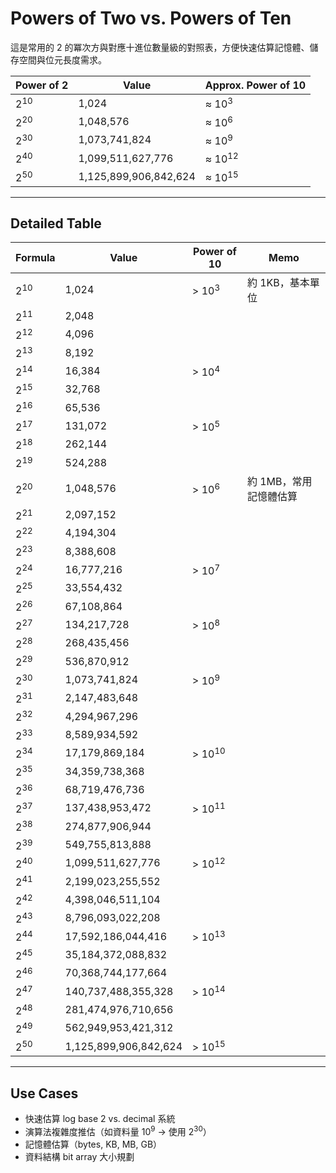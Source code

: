 # Powers of Two vs. Powers of Ten

這是常用的 2 的冪次方與對應十進位數量級的對照表，方便快速估算記憶體、儲存空間與位元長度需求。

| Power of 2 | Value                 | Approx. Power of 10 |
| ---------- | --------------------- | ------------------- |
| $2^{10}$   | 1,024                 | ≈ $10^3$            |
| $2^{20}$   | 1,048,576             | ≈ $10^6$            |
| $2^{30}$   | 1,073,741,824         | ≈ $10^9$            |
| $2^{40}$   | 1,099,511,627,776     | ≈ $10^{12}$         |
| $2^{50}$   | 1,125,899,906,842,624 | ≈ $10^{15}$         |

---

## Detailed Table

| Formula  | Value                 | Power of 10 | Memo                   |
| -------- | --------------------- | ----------- | ---------------------- |
| $2^{10}$ | 1,024                 | > $10^3$    | 約 1KB，基本單位       |
| $2^{11}$ | 2,048                 |             |                        |
| $2^{12}$ | 4,096                 |             |                        |
| $2^{13}$ | 8,192                 |             |                        |
| $2^{14}$ | 16,384                | > $10^4$    |                        |
| $2^{15}$ | 32,768                |             |                        |
| $2^{16}$ | 65,536                |             |                        |
| $2^{17}$ | 131,072               | > $10^5$    |                        |
| $2^{18}$ | 262,144               |             |                        |
| $2^{19}$ | 524,288               |             |                        |
| $2^{20}$ | 1,048,576             | > $10^6$    | 約 1MB，常用記憶體估算 |
| $2^{21}$ | 2,097,152             |             |                        |
| $2^{22}$ | 4,194,304             |             |                        |
| $2^{23}$ | 8,388,608             |             |                        |
| $2^{24}$ | 16,777,216            | > $10^7$    |                        |
| $2^{25}$ | 33,554,432            |             |                        |
| $2^{26}$ | 67,108,864            |             |                        |
| $2^{27}$ | 134,217,728           | > $10^8$    |                        |
| $2^{28}$ | 268,435,456           |             |                        |
| $2^{29}$ | 536,870,912           |             |                        |
| $2^{30}$ | 1,073,741,824         | > $10^9$    |                        |
| $2^{31}$ | 2,147,483,648         |             |                        |
| $2^{32}$ | 4,294,967,296         |             |                        |
| $2^{33}$ | 8,589,934,592         |             |                        |
| $2^{34}$ | 17,179,869,184        | > $10^{10}$ |                        |
| $2^{35}$ | 34,359,738,368        |             |                        |
| $2^{36}$ | 68,719,476,736        |             |                        |
| $2^{37}$ | 137,438,953,472       | > $10^{11}$ |                        |
| $2^{38}$ | 274,877,906,944       |             |                        |
| $2^{39}$ | 549,755,813,888       |             |                        |
| $2^{40}$ | 1,099,511,627,776     | > $10^{12}$ |                        |
| $2^{41}$ | 2,199,023,255,552     |             |                        |
| $2^{42}$ | 4,398,046,511,104     |             |                        |
| $2^{43}$ | 8,796,093,022,208     |             |                        |
| $2^{44}$ | 17,592,186,044,416    | > $10^{13}$ |                        |
| $2^{45}$ | 35,184,372,088,832    |             |                        |
| $2^{46}$ | 70,368,744,177,664    |             |                        |
| $2^{47}$ | 140,737,488,355,328   | > $10^{14}$ |                        |
| $2^{48}$ | 281,474,976,710,656   |             |                        |
| $2^{49}$ | 562,949,953,421,312   |             |                        |
| $2^{50}$ | 1,125,899,906,842,624 | > $10^{15}$ |                        |

---

## Use Cases

- 快速估算 log base 2 vs. decimal 系統
- 演算法複雜度推估（如資料量 $10^9$ -> 使用 $2^{30}$）
- 記憶體估算（bytes, KB, MB, GB）
- 資料結構 bit array 大小規劃